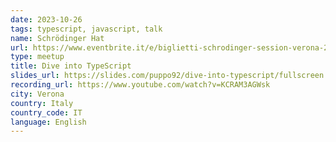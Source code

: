 ```yaml
---
date: 2023-10-26
tags: typescript, javascript, talk
name: Schrödinger Hat
url: https://www.eventbrite.it/e/biglietti-schrodinger-session-verona-2-733392726387?aff=ebdsoporgprofile
type: meetup
title: Dive into TypeScript
slides_url: https://slides.com/puppo92/dive-into-typescript/fullscreen
recording_url: https://www.youtube.com/watch?v=KCRAM3AGWsk
city: Verona
country: Italy
country_code: IT
language: English
---
```

